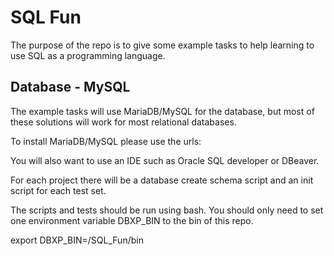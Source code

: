 # SQL Fun

The purpose of the repo is to give some example tasks to help learning to use SQL as a programming language.

## Database - MySQL

The example tasks will use MariaDB/MySQL for the database, but most of these solutions will work for most relational databases.

To install MariaDB/MySQL please use the urls: 

You will also want to use an IDE such as Oracle SQL developer or DBeaver.

For each project there will be a database create schema script and an init script for each test set.

The scripts and tests should be run using bash. You should only need to set one environment variable DBXP_BIN to the bin of this repo.

export DBXP_BIN=<path>/SQL_Fun/bin
